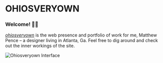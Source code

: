 # OHIOSVERYOWN

### Welcome! 👋🏼

_<a target="_blank" href="http://ohiosveryown.co">ohiosveryown</a>_ is the web presence and portfolio of work for me, Matthew Pence – a designer living in Atlanta, Ga.
Feel free to dig around and check out the inner workings of the site.

![Ohiosveryown Interface](https://res.cloudinary.com/dn1q8h2ga/image/upload/v1722290264/ovo-3.7/readme__sm_2x_l2dttq.webp)
